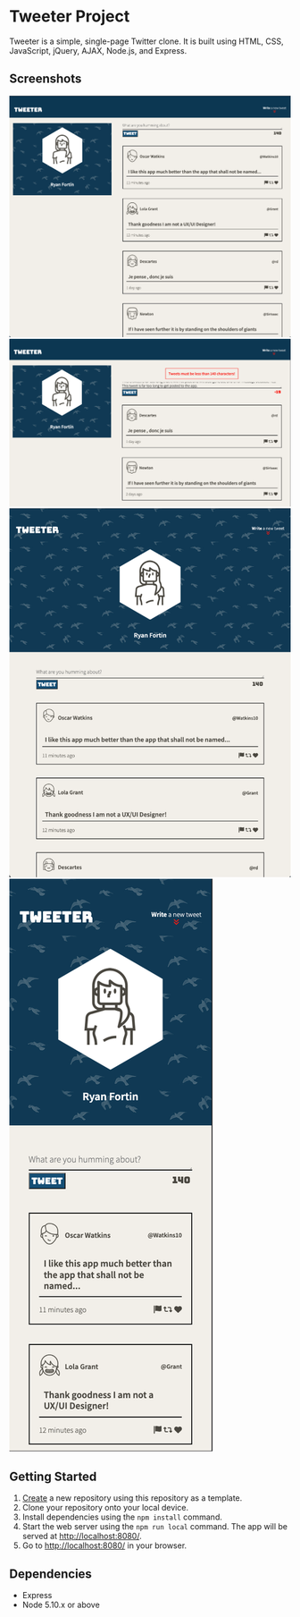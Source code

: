 # Tweeter Project

Tweeter is a simple, single-page Twitter clone. It is built using HTML, CSS, JavaScript, jQuery, AJAX, Node.js, and Express.

## Screenshots

!["Desktop tweeter"](https://github.com/rfll/tweeter/blob/master/docs/Desktop_Tweeter2.png)
!["Desktop tweeter error"](https://github.com/rfll/tweeter/blob/master/docs/Tweeter_error_message.png)
!["Tablet tweeter"](https://github.com/rfll/tweeter/blob/master/docs/Tablet_Tweeter.png)
!["Mobile tweeter"](https://github.com/rfll/tweeter/blob/master/docs/Mobile_Tweeter.png)

## Getting Started

1. [Create](https://docs.github.com/en/repositories/creating-and-managing-repositories/creating-a-repository-from-a-template) a new repository using this repository as a template.
2. Clone your repository onto your local device.
3. Install dependencies using the `npm install` command.
3. Start the web server using the `npm run local` command. The app will be served at <http://localhost:8080/>.
4. Go to <http://localhost:8080/> in your browser.

## Dependencies

- Express
- Node 5.10.x or above

